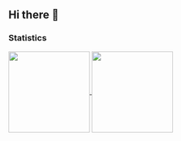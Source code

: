 ## Hi there 👋

### Statistics
<a href="https://github.com/anuraghazra/github-readme-stats">
  <img align="center" src="https://github-readme-stats.vercel.app/api?username=Choiseokmin&show_icons=true&theme=dark" height="160px" />
  <img align="center" src="https://github-readme-stats.vercel.app/api/top-langs/?username=Choiseokmin&layout=compact&theme=dark" height="160px" />
</a>
